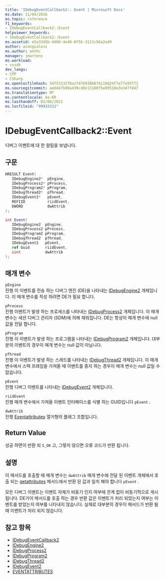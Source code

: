 ```yaml
---
title: 'IDebugEventCallback2:: Event | Microsoft Docs'
ms.date: 11/04/2016
ms.topic: reference
f1_keywords:
- IDebugEventCallback2::Event
helpviewer_keywords:
- IDebugEventCallback2::Event
ms.assetid: e5a3345b-d460-4e40-8f5b-3111c56a2ed9
author: acangialosi
ms.author: anthc
manager: jmartens
ms.workload:
- vssdk
dev_langs:
- CPP
- CSharp
ms.openlocfilehash: 54f53132f0a1f4769386874118d24f7e77a95f71
ms.sourcegitcommit: ae6d47b09a439cd0e13180f5e89510e3e347fd47
ms.translationtype: MT
ms.contentlocale: ko-KR
ms.lasthandoff: 02/08/2021
ms.locfileid: "99933312"
---
```

# <a name="idebugeventcallback2event"></a>IDebugEventCallback2::Event
디버그 이벤트에 대 한 알림을 보냅니다.

## <a name="syntax"></a>구문

```cpp
HRESULT Event( 
   IDebugEngine2*  pEngine,
   IDebugProcess2* pProcess,
   IDebugProgram2* pProgram,
   IDebugThread2*  pThread,
   IDebugEvent2*   pEvent,
   REFIID          riidEvent,
   DWORD           dwAttrib
);
```

```csharp
int Event( 
   IDebugEngine2  pEngine,
   IDebugProcess2 pProcess,
   IDebugProgram2 pProgram,
   IDebugThread2  pThread,
   IDebugEvent2   pEvent,
   ref Guid       riidEvent,
   uint           dwAttrib
);
```

## <a name="parameters"></a>매개 변수
`pEngine`\
진행 이 이벤트를 전송 하는 디버그 엔진 (DE)을 나타내는 [IDebugEngine2](../../../extensibility/debugger/reference/idebugengine2.md) 개체입니다. 이 매개 변수를 작성 하려면 DE가 필요 합니다.

`pProcess`\
진행 이벤트가 발생 하는 프로세스를 나타내는 [IDebugProcess2](../../../extensibility/debugger/reference/idebugprocess2.md) 개체입니다. 이 매개 변수는 세션 디버그 관리자 (SDM)에 의해 채워집니다. DE는 항상이 매개 변수에 null 값을 전달 합니다.

`pProgram`\
진행 이 이벤트가 발생 하는 프로그램을 나타내는 [IDebugProgram2](../../../extensibility/debugger/reference/idebugprogram2.md) 개체입니다. 대부분의 이벤트의 경우이 매개 변수는 null 값이 아닙니다.

`pThread`\
진행 이 이벤트가 발생 하는 스레드를 나타내는 [IDebugThread2](../../../extensibility/debugger/reference/idebugthread2.md) 개체입니다. 이 매개 변수에서 스택 프레임을 가져올 때 이벤트를 중지 하는 경우이 매개 변수는 null 값일 수 없습니다.

`pEvent`\
진행 디버그 이벤트를 나타내는 [IDebugEvent2](../../../extensibility/debugger/reference/idebugevent2.md) 개체입니다.

`riidEvent`\
진행 매개 변수에서 가져올 이벤트 인터페이스를 식별 하는 GUID입니다 `pEvent` .

`dwAttrib`\
진행 [Eventattributes](../../../extensibility/debugger/reference/eventattributes.md) 열거형의 플래그 조합입니다.

## <a name="return-value"></a>Return Value
 성공 하면이 반환 되 `S_OK` 고, 그렇지 않으면 오류 코드가 반환 됩니다.

## <a name="remarks"></a>설명
 이 메서드를 호출할 때 매개 변수는 `dwAttrib` 매개 변수에 전달 된 이벤트 개체에서 호출 되는 [getattributes](../../../extensibility/debugger/reference/idebugevent2-getattributes.md) 메서드에서 반환 된 값과 일치 해야 합니다 `pEvent` .

 모든 디버그 이벤트는 이벤트 자체가 비동기 인지 여부에 관계 없이 비동기적으로 게시 됩니다. DE가이 메서드를 호출 하는 경우 반환 값은 이벤트가 처리 되었는지 여부는 이벤트를 받았는지 여부를 나타내지 않습니다. 실제로 대부분의 경우이 메서드가 반환 될 때 이벤트가 처리 되지 않습니다.

## <a name="see-also"></a>참고 항목
- [IDebugEventCallback2](../../../extensibility/debugger/reference/idebugeventcallback2.md)
- [IDebugEngine2](../../../extensibility/debugger/reference/idebugengine2.md)
- [IDebugProcess2](../../../extensibility/debugger/reference/idebugprocess2.md)
- [IDebugProgram2](../../../extensibility/debugger/reference/idebugprogram2.md)
- [IDebugThread2](../../../extensibility/debugger/reference/idebugthread2.md)
- [IDebugEvent2](../../../extensibility/debugger/reference/idebugevent2.md)
- [EVENTATTRIBUTES](../../../extensibility/debugger/reference/eventattributes.md)
